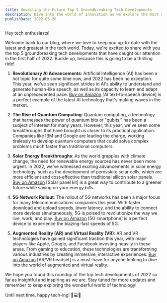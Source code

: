 ```yaml
---
title: Unveiling the Future Top 5 Groundbreaking Tech Developments
description: Dive into the world of innovation as we explore the most exciting technological advancements that have shaped the first half of 2022.
publishDate: 2022-06-20
---
```


Hey tech enthusiasts!

Welcome back to our blog, where we love to keep you up-to-date with the latest and greatest in the tech world. Today, we're excited to share with you the top 5 groundbreaking tech developments that have caught our attention in the first half of 2022. Buckle up, because this is going to be a thrilling ride!

1. **Revolutionary AI Advancements**: Artificial Intelligence (AI) has been a hot topic for quite some time now, and 2022 has been no exception. This year, we've seen significant strides in AI's ability to understand and generate human-like speech, as well as its capacity to learn and adapt at an unprecedented pace. [Buy on Amazon](https://amzn.to/3xYQYm1) [AI text-to-speech device] is a perfect example of the latest AI technology that's making waves in the market.

2. **The Rise of Quantum Computing**: Quantum computing, a technology that harnesses the power of quantum bits or "qubits," has been a subject of interest for many years. However, this year, we've seen some breakthroughs that have brought us closer to its practical application. Companies like IBM and Google are leading the charge, working tirelessly to develop quantum computers that could solve complex problems much faster than traditional computers.

3. **Solar Energy Breakthroughs**: As the world grapples with climate change, the need for renewable energy sources has never been more urgent. In 2022, we've witnessed exciting advancements in solar energy technology, such as the development of perovskite solar cells, which are more efficient and cost-effective than traditional silicon solar panels. [Buy on Amazon](https://amzn.to/3xYQYm1) [Solar panel kit] is a great way to contribute to a greener future while saving on your energy bills.

4. **5G Network Rollout**: The rollout of 5G networks has been a major focus for many telecommunications companies this year. With faster download and upload speeds, lower latency, and the ability to connect more devices simultaneously, 5G is poised to revolutionize the way we live, work, and play. [Buy on Amazon](https://amzn.to/3xYQYm1) [5G smartphone] is a perfect device to experience the blazing-fast speeds of 5G.

5. **Augmented Reality (AR) and Virtual Reality (VR)**: AR and VR technologies have gained significant traction this year, with major players like Apple, Google, and Facebook investing heavily in these areas. From gaming to education, these technologies are transforming various industries by creating immersive, interactive experiences. [Buy on Amazon](https://amzn.to/3xYQYm1) [AR/VR headset] is a must-have for anyone looking to dive into the world of augmented and virtual reality.

We hope you found this roundup of the top tech developments of 2022 so far as insightful and inspiring as we are. Stay tuned for more updates and remember to keep exploring the wonderful world of technology!

Until next time, happy tech-ing! 🤖💻🚀